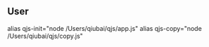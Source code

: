 ## User
alias qjs-init="node /Users/qiubai/qjs/app.js"
alias qjs-copy="node /Users/qiubai/qjs/copy.js"
